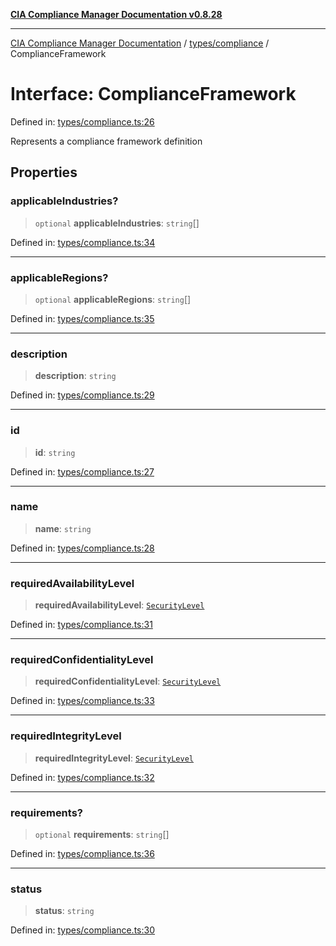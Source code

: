 [**CIA Compliance Manager Documentation v0.8.28**](../../../README.md)

***

[CIA Compliance Manager Documentation](../../../modules.md) / [types/compliance](../README.md) / ComplianceFramework

# Interface: ComplianceFramework

Defined in: [types/compliance.ts:26](https://github.com/Hack23/cia-compliance-manager/blob/7619f76b35999bc4eb3f6ff6c1e77c13be78f250/src/types/compliance.ts#L26)

Represents a compliance framework definition

## Properties

### applicableIndustries?

> `optional` **applicableIndustries**: `string`[]

Defined in: [types/compliance.ts:34](https://github.com/Hack23/cia-compliance-manager/blob/7619f76b35999bc4eb3f6ff6c1e77c13be78f250/src/types/compliance.ts#L34)

***

### applicableRegions?

> `optional` **applicableRegions**: `string`[]

Defined in: [types/compliance.ts:35](https://github.com/Hack23/cia-compliance-manager/blob/7619f76b35999bc4eb3f6ff6c1e77c13be78f250/src/types/compliance.ts#L35)

***

### description

> **description**: `string`

Defined in: [types/compliance.ts:29](https://github.com/Hack23/cia-compliance-manager/blob/7619f76b35999bc4eb3f6ff6c1e77c13be78f250/src/types/compliance.ts#L29)

***

### id

> **id**: `string`

Defined in: [types/compliance.ts:27](https://github.com/Hack23/cia-compliance-manager/blob/7619f76b35999bc4eb3f6ff6c1e77c13be78f250/src/types/compliance.ts#L27)

***

### name

> **name**: `string`

Defined in: [types/compliance.ts:28](https://github.com/Hack23/cia-compliance-manager/blob/7619f76b35999bc4eb3f6ff6c1e77c13be78f250/src/types/compliance.ts#L28)

***

### requiredAvailabilityLevel

> **requiredAvailabilityLevel**: [`SecurityLevel`](../../cia/type-aliases/SecurityLevel.md)

Defined in: [types/compliance.ts:31](https://github.com/Hack23/cia-compliance-manager/blob/7619f76b35999bc4eb3f6ff6c1e77c13be78f250/src/types/compliance.ts#L31)

***

### requiredConfidentialityLevel

> **requiredConfidentialityLevel**: [`SecurityLevel`](../../cia/type-aliases/SecurityLevel.md)

Defined in: [types/compliance.ts:33](https://github.com/Hack23/cia-compliance-manager/blob/7619f76b35999bc4eb3f6ff6c1e77c13be78f250/src/types/compliance.ts#L33)

***

### requiredIntegrityLevel

> **requiredIntegrityLevel**: [`SecurityLevel`](../../cia/type-aliases/SecurityLevel.md)

Defined in: [types/compliance.ts:32](https://github.com/Hack23/cia-compliance-manager/blob/7619f76b35999bc4eb3f6ff6c1e77c13be78f250/src/types/compliance.ts#L32)

***

### requirements?

> `optional` **requirements**: `string`[]

Defined in: [types/compliance.ts:36](https://github.com/Hack23/cia-compliance-manager/blob/7619f76b35999bc4eb3f6ff6c1e77c13be78f250/src/types/compliance.ts#L36)

***

### status

> **status**: `string`

Defined in: [types/compliance.ts:30](https://github.com/Hack23/cia-compliance-manager/blob/7619f76b35999bc4eb3f6ff6c1e77c13be78f250/src/types/compliance.ts#L30)
